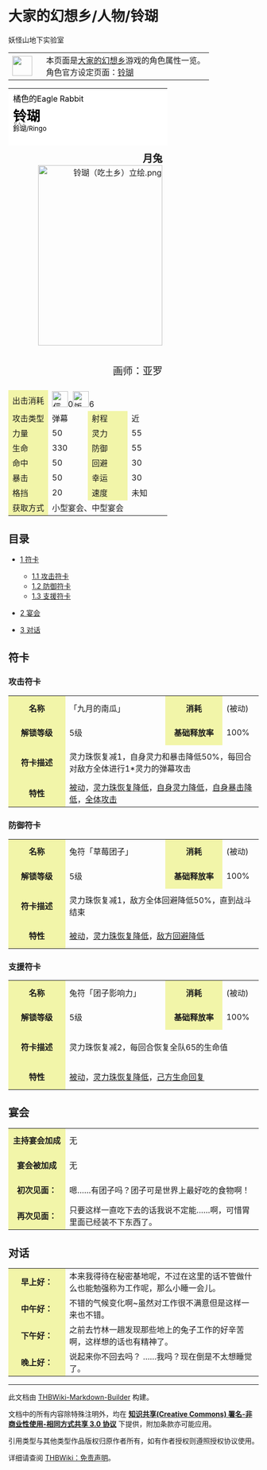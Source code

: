 # 大家的幻想乡/人物/铃瑚

<!-- source html: G:\repos\THBWiki-Markdown-Builder\THBWikiMarkdown\Temp\main\c\c1\ns0%3A%E5%A4%A7%E5%AE%B6%E7%9A%84%E5%B9%BB%E6%83%B3%E4%B9%A1%2F%E4%BA%BA%E7%89%A9%2F%E9%93%83%E7%91%9A.html -->

妖怪山地下实验室


<table>
<tbody><tr>
<td class="mbox-image"><div style="width: 52px;">
  <img alt="" src="https://upload.wikimedia.org/wikipedia/commons/c/c8/Ambox_notice.png" decoding="async" loading="lazy" width="40" height="40" data-file-width="40" data-file-height="40"></div></td>
<td class="mbox-text" style="">本页面是<a href="./大家的幻想乡.md" title="大家的幻想乡">大家的幻想乡</a>游戏的角色属性一览。
<br>角色官方设定页面：<a href="./铃瑚.md" title="铃瑚">铃瑚</a></td>

</tr>
</tbody></table>



<table>

<tbody><tr>
<td colspan="4" style="background-color:#FFFFFF; color:#000000; line-height:1.25em; padding:3%;">橘色的Eagle Rabbit<br>
<p><span style="font-size: 1.7em"><b>铃瑚</b></span><br>
<small><ruby lang="ja"><rb>鈴瑚</rb><rp> (</rp><rt><small>りんご</small></rt><rp>) </rp></ruby>/Ringo</small>
</p>
</td></tr>
<tr>
<td colspan="4" align="right" style="padding:3%;"><span style="font-size: 1.25em"><b>月兔</b></span><br>
<div class="center"><div class="floatnone"><img alt="铃瑚（吃土乡）立绘.png" src="https://upload.thwiki.cc/thumb/7/7d/%E9%93%83%E7%91%9A%EF%BC%88%E5%90%83%E5%9C%9F%E4%B9%A1%EF%BC%89%E7%AB%8B%E7%BB%98.png/250px-%E9%93%83%E7%91%9A%EF%BC%88%E5%90%83%E5%9C%9F%E4%B9%A1%EF%BC%89%E7%AB%8B%E7%BB%98.png" decoding="async" loading="lazy" width="250" height="363" srcset="https://upload.thwiki.cc/thumb/7/7d/%E9%93%83%E7%91%9A%EF%BC%88%E5%90%83%E5%9C%9F%E4%B9%A1%EF%BC%89%E7%AB%8B%E7%BB%98.png/375px-%E9%93%83%E7%91%9A%EF%BC%88%E5%90%83%E5%9C%9F%E4%B9%A1%EF%BC%89%E7%AB%8B%E7%BB%98.png 1.5x, https://upload.thwiki.cc/thumb/7/7d/%E9%93%83%E7%91%9A%EF%BC%88%E5%90%83%E5%9C%9F%E4%B9%A1%EF%BC%89%E7%AB%8B%E7%BB%98.png/500px-%E9%93%83%E7%91%9A%EF%BC%88%E5%90%83%E5%9C%9F%E4%B9%A1%EF%BC%89%E7%AB%8B%E7%BB%98.png 2x" data-file-width="551" data-file-height="800"></div></div><br>
<p><span style="font-size: 1.25em">画师：亚罗</span>
</p>
</td></tr>
<tr>
<td bgcolor="#F2F5A9" width="25%">出击消耗</td>
<td colspan="3"><img alt="信仰" src="https://upload.thwiki.cc/thumb/b/bf/%E4%BF%A1%E4%BB%B0%EF%BC%88%E5%90%83%E5%9C%9F%E4%B9%A1%EF%BC%89.png/32px-%E4%BF%A1%E4%BB%B0%EF%BC%88%E5%90%83%E5%9C%9F%E4%B9%A1%EF%BC%89.png" decoding="async" loading="lazy" title="信仰" width="32" height="32" srcset="https://upload.thwiki.cc/b/bf/%E4%BF%A1%E4%BB%B0%EF%BC%88%E5%90%83%E5%9C%9F%E4%B9%A1%EF%BC%89.png 1.5x" data-file-width="40" data-file-height="40">0<img alt="饭团" src="https://upload.thwiki.cc/thumb/2/25/%E9%A3%9F%E7%89%A9%EF%BC%88%E5%90%83%E5%9C%9F%E4%B9%A1%EF%BC%89.png/32px-%E9%A3%9F%E7%89%A9%EF%BC%88%E5%90%83%E5%9C%9F%E4%B9%A1%EF%BC%89.png" decoding="async" loading="lazy" title="饭团" width="32" height="32" srcset="https://upload.thwiki.cc/2/25/%E9%A3%9F%E7%89%A9%EF%BC%88%E5%90%83%E5%9C%9F%E4%B9%A1%EF%BC%89.png 1.5x" data-file-width="40" data-file-height="40">6
</td></tr>
<tr>
<td bgcolor="#F2F5A9" width="25%">攻击类型</td>
<td width="25%">弹幕</td>
<td bgcolor="#F2F5A9" width="25%">射程</td>
<td width="25%">近
</td></tr>
<tr>
<td bgcolor="#F2F5A9" width="25%">力量</td>
<td width="25%">50</td>
<td bgcolor="#F2F5A9" width="25%">灵力</td>
<td width="25%">55
</td></tr>
<tr>
<td bgcolor="#F2F5A9" width="25%">生命</td>
<td width="25%">330</td>
<td bgcolor="#F2F5A9" width="25%">防御</td>
<td width="25%">55
</td></tr>
<tr>
<td bgcolor="#F2F5A9" width="25%">命中</td>
<td width="25%">50</td>
<td bgcolor="#F2F5A9" width="25%">回避</td>
<td width="25%">30
</td></tr>
<tr>
<td bgcolor="#F2F5A9" width="25%">暴击</td>
<td width="25%">50</td>
<td bgcolor="#F2F5A9" width="25%">幸运</td>
<td width="25%">30
</td></tr>
<tr>
<td bgcolor="#F2F5A9" width="25%">格挡</td>
<td width="25%">20</td>
<td bgcolor="#F2F5A9" width="25%">速度</td>
<td width="25%">未知
</td></tr>
<tr>
<td bgcolor="#F2F5A9" width="25%">获取方式</td>
<td colspan="3">小型宴会、中型宴会
</td></tr></tbody></table>


  
  

  

## 目录

- [1 符卡](#符卡)

  - [1.1 攻击符卡](#攻击符卡)
  - [1.2 防御符卡](#防御符卡)
  - [1.3 支援符卡](#支援符卡)



- [2 宴会](#宴会)
- [3 对话](#对话)




## 符卡
### 攻击符卡

<table>

<tbody><tr>
<td height="50px" align="center" style="background:#F2F5A9" width="22.75%"><b>名称</b></td>
<td width="40%">「九月的南瓜」</td>
<td align="center" style="background:#F2F5A9" width="22.75%"><b>消耗</b></td>
<td width="15%">(被动)
</td></tr>
<tr>
<td height="50px" align="center" style="background:#F2F5A9" width="22.75%"><b>解锁等级</b></td>
<td width="40%">5级</td>
<td align="center" style="background:#F2F5A9" width="22.75%"><b>基础释放率</b></td>
<td width="15%">100%
</td></tr>
<tr>
<td height="70px" align="center" style="background:#F2F5A9" width="22.75%"><b>符卡描述</b></td>
<td colspan="3" width="77.25%">灵力珠恢复减1，自身灵力和暴击降低50%，每回合对敌方全体进行1*灵力的弹幕攻击
</td></tr>
<tr>
<td height="50px" align="center" style="background:#F2F5A9" width="22.75%"><b>特性</b></td>
<td colspan="3" width="77.25%"><a href="/%E5%A4%A7%E5%AE%B6%E7%9A%84%E5%B9%BB%E6%83%B3%E4%B9%A1/%E6%94%BB%E7%95%A5/%E7%AC%A6%E5%8D%A1%E7%9B%B8%E5%85%B3#被动" title="大家的幻想乡/攻略/符卡相关">被动</a>，<a href="/%E5%A4%A7%E5%AE%B6%E7%9A%84%E5%B9%BB%E6%83%B3%E4%B9%A1/%E6%94%BB%E7%95%A5/%E7%AC%A6%E5%8D%A1%E7%9B%B8%E5%85%B3#灵力珠恢复" title="大家的幻想乡/攻略/符卡相关">灵力珠恢复降低</a>，<a href="/%E5%A4%A7%E5%AE%B6%E7%9A%84%E5%B9%BB%E6%83%B3%E4%B9%A1/%E6%94%BB%E7%95%A5/%E5%B7%B1%E6%96%B9%E5%B1%9E%E6%80%A7#灵力" title="大家的幻想乡/攻略/己方属性">自身灵力降低</a>，<a href="/%E5%A4%A7%E5%AE%B6%E7%9A%84%E5%B9%BB%E6%83%B3%E4%B9%A1/%E6%94%BB%E7%95%A5/%E5%B7%B1%E6%96%B9%E5%B1%9E%E6%80%A7#暴击" title="大家的幻想乡/攻略/己方属性">自身暴击降低</a>，<a href="/%E5%A4%A7%E5%AE%B6%E7%9A%84%E5%B9%BB%E6%83%B3%E4%B9%A1/%E6%94%BB%E7%95%A5/%E6%94%BB%E5%87%BB%E7%AC%A6%E5%8D%A1#全体" title="大家的幻想乡/攻略/攻击符卡">全体攻击</a>
</td></tr></tbody></table>


### 防御符卡

<table>

<tbody><tr>
<td height="50px" align="center" style="background:#F2F5A9" width="22.75%"><b>名称</b></td>
<td width="40%">兔符「草莓团子」</td>
<td align="center" style="background:#F2F5A9" width="22.75%"><b>消耗</b></td>
<td width="15%">(被动)
</td></tr>
<tr>
<td height="50px" align="center" style="background:#F2F5A9" width="22.75%"><b>解锁等级</b></td>
<td width="40%">5级</td>
<td align="center" style="background:#F2F5A9" width="22.75%"><b>基础释放率</b></td>
<td width="15%">100%
</td></tr>
<tr>
<td height="70px" align="center" style="background:#F2F5A9" width="22.75%"><b>符卡描述</b></td>
<td colspan="3" width="77.25%">灵力珠恢复减1，敌方全体回避降低50%，直到战斗结束
</td></tr>
<tr>
<td height="50px" align="center" style="background:#F2F5A9" width="22.75%"><b>特性</b></td>
<td colspan="3" width="77.25%"><a href="/%E5%A4%A7%E5%AE%B6%E7%9A%84%E5%B9%BB%E6%83%B3%E4%B9%A1/%E6%94%BB%E7%95%A5/%E7%AC%A6%E5%8D%A1%E7%9B%B8%E5%85%B3#被动" title="大家的幻想乡/攻略/符卡相关">被动</a>，<a href="/%E5%A4%A7%E5%AE%B6%E7%9A%84%E5%B9%BB%E6%83%B3%E4%B9%A1/%E6%94%BB%E7%95%A5/%E7%AC%A6%E5%8D%A1%E7%9B%B8%E5%85%B3#灵力珠恢复" title="大家的幻想乡/攻略/符卡相关">灵力珠恢复降低</a>，<a href="/%E5%A4%A7%E5%AE%B6%E7%9A%84%E5%B9%BB%E6%83%B3%E4%B9%A1/%E6%94%BB%E7%95%A5/%E6%95%8C%E6%96%B9%E5%B1%9E%E6%80%A7#回避" title="大家的幻想乡/攻略/敌方属性">敌方回避降低</a>
</td></tr></tbody></table>


### 支援符卡

<table>

<tbody><tr>
<td height="50px" align="center" style="background:#F2F5A9" width="22.75%"><b>名称</b></td>
<td width="40%">兔符「团子影响力」</td>
<td align="center" style="background:#F2F5A9" width="22.75%"><b>消耗</b></td>
<td width="15%">(被动)
</td></tr>
<tr>
<td height="50px" align="center" style="background:#F2F5A9" width="22.75%"><b>解锁等级</b></td>
<td width="40%">5级</td>
<td align="center" style="background:#F2F5A9" width="22.75%"><b>基础释放率</b></td>
<td width="15%">100%
</td></tr>
<tr>
<td height="70px" align="center" style="background:#F2F5A9" width="22.75%"><b>符卡描述</b></td>
<td colspan="3" width="77.25%">灵力珠恢复减2，每回合恢复全队65的生命值
</td></tr>
<tr>
<td height="50px" align="center" style="background:#F2F5A9" width="22.75%"><b>特性</b></td>
<td colspan="3" width="77.25%"><a href="/%E5%A4%A7%E5%AE%B6%E7%9A%84%E5%B9%BB%E6%83%B3%E4%B9%A1/%E6%94%BB%E7%95%A5/%E7%AC%A6%E5%8D%A1%E7%9B%B8%E5%85%B3#被动" title="大家的幻想乡/攻略/符卡相关">被动</a>，<a href="/%E5%A4%A7%E5%AE%B6%E7%9A%84%E5%B9%BB%E6%83%B3%E4%B9%A1/%E6%94%BB%E7%95%A5/%E7%AC%A6%E5%8D%A1%E7%9B%B8%E5%85%B3#灵力珠恢复" title="大家的幻想乡/攻略/符卡相关">灵力珠恢复降低</a>，<a href="/%E5%A4%A7%E5%AE%B6%E7%9A%84%E5%B9%BB%E6%83%B3%E4%B9%A1/%E6%94%BB%E7%95%A5/%E5%B7%B1%E6%96%B9%E7%94%9F%E5%AD%98#生命回复" title="大家的幻想乡/攻略/己方生存">己方生命回复</a>
</td></tr></tbody></table>


## 宴会

<table>

<tbody><tr>
<td align="center" width="22.75%" height="50px" style="background:#F2F5A9"><b>主持宴会加成</b></td>
<td width="77.25%">无
</td></tr>
<tr>
<td align="center" width="22.75%" height="50px" style="background:#F2F5A9"><b>宴会被加成</b></td>
<td width="77.25%">无
</td></tr>
<tr>
<td align="center" width="22.75%" height="50px" style="background:#F2F5A9"><b>初次见面：</b></td>
<td width="77.25%">嗯……有团子吗？团子可是世界上最好吃的食物啊！
</td></tr>
<tr>
<td align="center" width="22.75%" height="50px" style="background:#F2F5A9"><b>再次见面：</b></td>
<td width="77.25%">只要这样一直吃下去的话我说不定能……啊，可惜胃里面已经装不下东西了。
</td></tr></tbody></table>


## 对话

<table>

<tbody><tr>
<td align="center" width="22.75%" height="50px" style="background:#F2F5A9"><b>早上好：</b></td>
<td width="77.25%">本来我得待在秘密基地呢，不过在这里的话不管做什么也能勉强称为工作呢，那么小睡一会儿。
</td></tr>
<tr>
<td align="center" width="22.75%" height="50px" style="background:#F2F5A9"><b>中午好：</b></td>
<td width="77.25%">不错的气候变化啊~虽然对工作很不满意但是这样一来也不错。
</td></tr>
<tr>
<td align="center" width="22.75%" height="50px" style="background:#F2F5A9"><b>下午好：</b></td>
<td width="77.25%">之前去竹林一趟发现那些地上的兔子工作的好辛苦啊，这样想的话也有精神了。
</td></tr>
<tr>
<td align="center" width="22.75%" height="50px" style="background:#F2F5A9"><b>晚上好：</b></td>
<td width="77.25%">说起来你不回去吗？ ……我吗？现在倒是不太想睡觉了。
</td></tr></tbody></table>


  
  

  





---

此文档由 [THBWiki-Markdown-Builder](https://github.com/Delsin-Yu/THBWiki-Markdown-Builder) 构建。

文档中的所有内容除特殊注明外，均在 [**知识共享(Creative Commons) 署名-非商业性使用-相同方式共享 3.0 协议**](https://creativecommons.org/licenses/by-sa/3.0/deed.zh-hans) 下提供，附加条款亦可能应用。

引用类型与其他类型作品版权归原作者所有，如有作者授权则遵照授权协议使用。

详细请查阅 [THBWiki：免责声明](https://thbwiki.cc/THBWiki:%E5%85%8D%E8%B4%A3%E5%A3%B0%E6%98%8E)。

